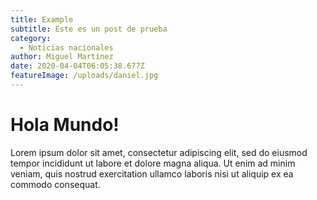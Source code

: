 ```yaml
---
title: Example
subtitle: Este es un post de prueba
category:
  - Noticias nacionales
author: Miguel Martínez
date: 2020-04-04T06:05:38.677Z
featureImage: /uploads/daniel.jpg
---
```

# Hola Mundo!



Lorem ipsum dolor sit amet, consectetur adipiscing elit, sed do eiusmod tempor incididunt ut labore et dolore magna aliqua. Ut enim ad minim veniam, quis nostrud exercitation ullamco laboris nisi ut aliquip ex ea commodo consequat.